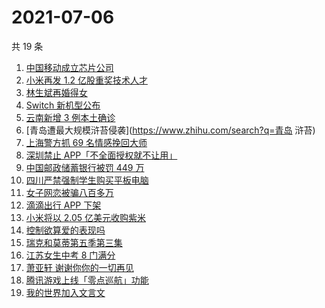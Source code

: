 # 2021-07-06

共 19 条

<!-- BEGIN -->
<!-- 最后更新时间 Tue Jul 06 2021 23:06:13 GMT+0800 (China Standard Time) -->

1. [中国移动成立芯片公司](https://www.zhihu.com/search?q=中国移动)
2. [小米再发 1.2 亿股重奖技术人才](https://www.zhihu.com/search?q=小米)
3. [林生斌再婚得女](https://www.zhihu.com/search?q=林生斌)
4. [Switch 新机型公布](https://www.zhihu.com/search?q=switch)
5. [云南新增 3 例本土确诊](https://www.zhihu.com/search?q=云南疫情)
6. [青岛遭最大规模浒苔侵袭](https://www.zhihu.com/search?q=青岛 浒苔)
7. [上海警方抓 69 名情感挽回大师](https://www.zhihu.com/search?q=情感挽回)
8. [深圳禁止 APP「不全面授权就不让用」](https://www.zhihu.com/search?q=大数据杀熟)
9. [中国邮政储蓄银行被罚 449 万](https://www.zhihu.com/search?q=中国邮政储蓄银行)
10. [四川严禁强制学生购买平板电脑](https://www.zhihu.com/search?q=强制学生购买平板电脑)
11. [女子网恋被骗八百多万](https://www.zhihu.com/search?q=网恋被骗)
12. [滴滴出行 APP 下架](https://www.zhihu.com/search?q=滴滴下架)
13. [小米将以 2.05 亿美元收购紫米](https://www.zhihu.com/search?q=小米收购紫米)
14. [控制欲算爱的表现吗](https://www.zhihu.com/search?q=扑通扑通的心)
15. [瑞克和莫蒂第五季第三集](https://www.zhihu.com/search?q=瑞克和莫蒂)
16. [江苏女生中考 8 门满分](https://www.zhihu.com/search?q=中考)
17. [萧亚轩 谢谢你你的一切再见](https://www.zhihu.com/search?q=萧亚轩)
18. [腾讯游戏上线「零点巡航」功能](https://www.zhihu.com/search?q=腾讯游戏)
19. [我的世界加入文言文](https://www.zhihu.com/search?q=我的世界)

<!-- END -->
